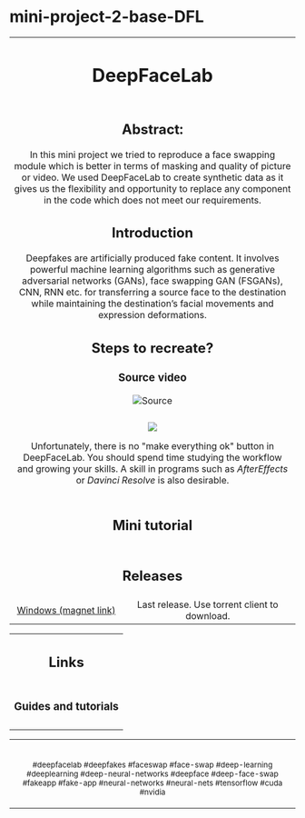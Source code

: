 # mini-project-2-base-DFL
<table align="center" border="0">

<tr><td colspan=2 align="center">

# DeepFaceLab  

<a href="https://arxiv.org/abs/2005.05535">
<tr><td colspan=2 align="center">

## Abstract:
  In this mini project we tried to reproduce a face swapping module which is better in terms of masking and quality of picture or video. We used DeepFaceLab to create synthetic data as it gives us the flexibility and opportunity to replace any component in the code which does not meet our requirements. 

## Introduction
  Deepfakes are artificially produced fake content. It involves powerful machine learning algorithms such as generative adversarial networks (GANs), face swapping GAN (FSGANs), CNN, RNN etc. for transferring a source face to the destination while maintaining the destination’s facial movements and expression deformations. 



## Steps to recreate?
  ### Source video
  ![Source](https://github.com/hsam-2021/mini-project-2-base-DFL/tree/main/miniproject2_pics/Robert.png)

  
  

</td></tr>
<tr><td colspan=2 align="center">



</td></tr>
<tr><td colspan=2 align="center">

<img src="doc/make_everything_ok.png" align="center">

Unfortunately, there is no "make everything ok" button in DeepFaceLab. You should spend time studying the workflow and growing your skills. A skill in programs such as *AfterEffects* or *Davinci Resolve* is also desirable.

</td></tr>
<tr><td colspan=2 align="center">

## Mini tutorial

<a href="https://www.youtube.com/watch?v=kOIMXt8KK8M">



</a>

</td></tr>
<tr><td colspan=2 align="center">

## Releases

</td></tr>

<tr><td align="right">
<a href="https://tinyurl.com/2p9cvt25">Windows (magnet link)</a>
</td><td align="center">Last release. Use torrent client to download.</td></tr>


</table>

<table align="center" border="0">

<tr><td colspan=2 align="center">

## Links

</td></tr>

<tr><td colspan=2 align="center">

### Guides and tutorials

</td></tr>



<tr><td colspan=2 align="center">


</td></tr>



<table align="center" border="0">

<tr><td colspan=2 align="center">

</td></tr>

<tr><td colspan=2 align="center">













<tr><td align="center" width="50%">



</td><td align="center" width="10%">


</td></tr>

<tr><td colspan=2 align="center">

<sub>#deepfacelab #deepfakes #faceswap #face-swap #deep-learning #deeplearning #deep-neural-networks #deepface #deep-face-swap #fakeapp #fake-app #neural-networks #neural-nets #tensorflow #cuda #nvidia</sub>

</td></tr>



</table>
